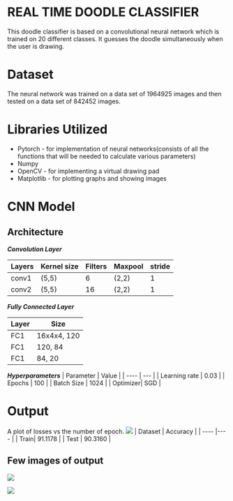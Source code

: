 # **REAL TIME DOODLE CLASSIFIER**
This doodle classifier is based on a convolutional neural network which is trained on 20 different classes. It guesses the doodle simultaneously when the user is drawing.


# **Dataset**
The neural network was trained on a data set of 1964925 images and then tested on a data set of 842452 images.

# **Libraries Utilized**
* Pytorch - for implementation of neural networks(consists of all the functions that will be needed to calculate various parameters)
* Numpy 
* OpenCV - for implementing a virtual drawing pad
* Matplotlib - for plotting graphs and showing images
 
# **CNN Model**
## **Architecture**

***Convolution Layer***

| Layers   | Kernel size | Filters | Maxpool | stride|
| -------- | --------    | ------- | ------- | ------ |
| conv1    | (5,5) | 6 | (2,2)   | 1      |
| conv2    | (5,5)       | 16       | (2,2)   | 1      |

***Fully Connected Layer***

| Layer | Size |
| -------- | -------- | 
| FC1    | 16x4x4, 120 | 
| FC1    | 120, 84| 
| FC1    | 84, 20     | 

***Hyperparameters***
| Parameter | Value |
| ---- | --- |
| Learning rate | 0.03 |
| Epochs | 100 |
|  Batch Size | 1024 | 
| Optimizer| SGD |
# **Output**
A plot of losses vs the number of epoch.
![](https://i.imgur.com/qTqufMC.png)
| Dataset | Accuracy |
| ---- |---- |
| Train| 91.1178 |
| Test | 90.3160 |


## **Few images of output**
![](https://i.imgur.com/VmgAGuX.png)

![](https://i.imgur.com/6Gf1A6m.png)







